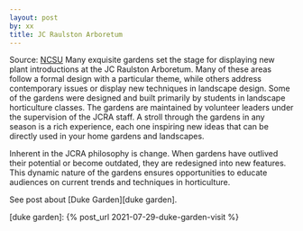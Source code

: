 ```yaml
---
layout: post
by: xx
title: JC Raulston Arboretum
---
```

Source: [NCSU][ncsu] 
Many exquisite gardens set the stage for displaying new plant introductions at the JC Raulston Arboretum. Many of these areas follow a formal design with a particular theme, while others address contemporary issues or display new techniques in landscape design. Some of the gardens were designed and built primarily by students in landscape horticulture classes. The gardens are maintained by volunteer leaders under the supervision of the JCRA staff. A stroll through the gardens in any season is a rich experience, each one inspiring new ideas that can be directly used in your home gardens and landscapes.

Inherent in the JCRA philosophy is change. When gardens have outlived their potential or become outdated, they are redesigned into new features. This dynamic nature of the gardens ensures opportunities to educate audiences on current trends and techniques in horticulture.

See post about [Duke Garden][duke garden]. 

[ncsu]: https://jcra.ncsu.edu//horticulture/gardens/
[duke garden]: {% post_url 2021-07-29-duke-garden-visit %}